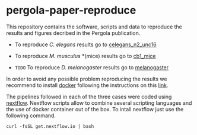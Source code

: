 # pergola-paper-reproduce

This repository contains the software, scripts and data to reproduce the results and figures decribed in the Pergola publication.

* To reproduce *C. elegans* results go to [celegans_n2_unc16](celegans_n2_unc16/README.md) 

* To reproduce *M. musculus* *(mice) results go to [cb1_mice](cb1_mice/README.md) 

* `TODO` To reproduce *D. melanogaster* results go to [melanogaster](melanogaster/README.md)


In order to avoid any possible problem reproducing the results we recommend to install [docker](https://www.docker.com/) following the instructions on this [link](https://docs.docker.com/engine/installation/). 

The pipelines followed in each of the three cases were coded using [nextflow](https://www.nextflow.io/). Nextflow scripts allow to combine several scripting languages and the use of docker container out of the box. To intall nextflow just use the following command.

```
curl -fsSL get.nextflow.io | bash
```

